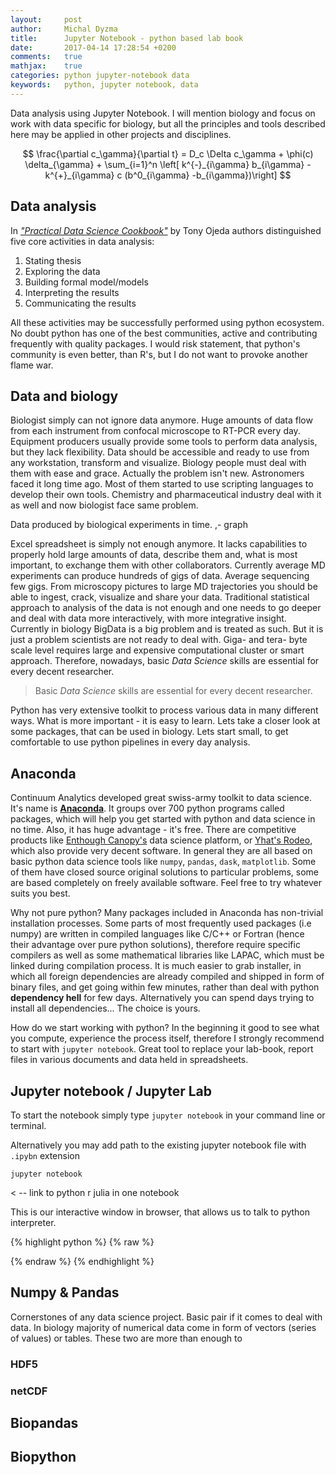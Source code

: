 ```yaml
---
layout:     post
author:     Michal Dyzma
title:      Jupyter Notebook - python based lab book
date:       2017-04-14 17:28:54 +0200
comments:   true
mathjax:    true
categories: python jupyter-notebook data
keywords:   python, jupyter notebook, data
---
```


Data analysis using Jupyter Notebook. I will mention biology and focus on work with data specific for biology, but  all the principles and tools described here may be applied in other projects and disciplines.

$$
\frac{\partial c_\gamma}{\partial t} = D_c \Delta c_\gamma + \phi(c) \delta_{\gamma} + 
    \sum_{i=1}^n \left[ k^{-}_{i\gamma} b_{i\gamma} - k^{+}_{i\gamma} c (b^0_{i\gamma} -b_{i\gamma})\right]
$$

## Data analysis

In [_"Practical Data Science Cookbook"_][data-science-cookbook] by Tony Ojeda authors distinguished five core activities in data analysis:

1. Stating thesis
2. Exploring the data
3. Building formal model/models
4. Interpreting the results
5. Communicating the results

All these activities may be successfully performed using python ecosystem. No doubt python has one of the best communities, active and contributing frequently with quality packages. I would risk statement, that python's community is even better, than R's, but I do not want to provoke another flame war.


## Data and biology

Biologist simply can not ignore data anymore. Huge amounts of data flow from each instrument from confocal microscope to RT-PCR every day. Equipment producers usually provide some tools to perform data analysis, but they lack flexibility. Data should be accessible and ready to use from any workstation, transform and visualize. Biology people must deal with them with ease and grace. Actually the problem isn't new. Astronomers faced it long time ago. Most of them started to use scripting languages to develop their own tools. Chemistry and pharmaceutical industry deal with it as well and now biologist face same problem. 


Data produced by biological experiments in time. ,- graph



Excel spreadsheet is simply not enough anymore. It lacks capabilities to properly hold large amounts of data, describe them and, what is most important, to exchange them with other collaborators.  Currently average MD experiments can produce hundreds of gigs of data. Average sequencing few gigs. From microscopy pictures to large MD trajectories you should be able to ingest, crack, visualize and share your data. Traditional statistical approach to analysis of the data is not enough and one needs to go deeper and deal with data more interactively, with more integrative insight. Currently in biology BigData is a big problem and is treated as such. But it is just a problem scientists are not ready to deal with. Giga- and tera- byte scale level requires large and expensive computational cluster or smart approach. Therefore, nowadays, basic _Data Science_ skills are essential for every decent researcher.

> Basic _Data Science_ skills are essential for every decent researcher.

Python has very extensive toolkit to process various data in many different ways. What is more important - it is easy to learn. Lets take a closer look at some packages, that can be used in biology. Lets start small, to get comfortable to use python pipelines in every day analysis.

## Anaconda

Continuum Analytics developed great swiss-army toolkit to data science. It's name is [__Anaconda__][Anaconda]. It groups over 700 python programs called packages, which will help you get started with python and data science in no time. Also, it has huge advantage - it's free. There are competitive products like [Enthough Canopy's][Canopy] data science platform, or [Yhat's Rodeo][Rodeo], which also provide very decent software. In general they are all based on basic python data science tools like `numpy`, `pandas`, `dask`, `matplotlib`. Some of them have closed source original solutions to particular problems, some are based completely on freely available software. Feel free to try whatever suits you best. 

Why not pure python? Many packages included in Anaconda has non-trivial installation processes. Some parts of most frequently used packages (i.e numpy) are written in compiled languages like C/C++ or Fortran (hence their advantage over pure python solutions), therefore require specific compilers as well as some mathematical libraries like LAPAC, which must be linked during  compilation process. It is much easier to grab installer, in which all foreign dependencies are already compiled and shipped in form of binary files, and get going within few minutes, rather than deal with python __dependency hell__ for few days. Alternatively you can spend days trying to install all dependencies... The choice is yours.

How do we start working with python? In the beginning it good to see what you compute, experience the process itself, therefore I strongly recommend to start with `jupyter notebook`. Great tool to replace your lab-book, report files in various documents and data held in spreadsheets. 

## Jupyter notebook / Jupyter Lab 

To start the notebook simply type `jupyter notebook` in your command line or terminal. 

Alternatively you may add path to the existing jupyter notebook file with `.ipybn` extension

``` jupyter notebook ```


< -- link to python r julia in one notebook



This is our interactive window in browser, that allows us to talk to python interpreter. 

{% highlight python %}
{% raw %}
<title>{% if page.title %}{{ page.title }} - {{ site.title }}{% else %}{{ site.title }}{% endif %}</title>
{% endraw %}
{% endhighlight %}

## Numpy & Pandas

Cornerstones of any data science project. Basic pair if it comes to deal with data. In biology majority of numerical data come in form of vectors (series of values) or tables. These two are more than enough to 


### HDF5



### netCDF



## Biopandas




## Biopython



<!-- Links -->

[Anaconda]: https://www.continuum.io/anaconda-overview
[Canopy]: https://www.enthought.com/products/canopy/
[Rodeo]: https://www.yhat.com/products/rodeo
[data-science-cookbook]: https://www.packtpub.com/mapt/book/big_data_and_business_intelligence/9781783980246

